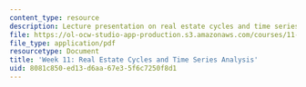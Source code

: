 ```yaml
---
content_type: resource
description: Lecture presentation on real estate cycles and time series analysis.
file: https://ol-ocw-studio-app-production.s3.amazonaws.com/courses/11-433j-real-estate-economics-fall-2008/8081c850ed13d6aa67e35f6c7250f8d1_wk11.pdf
file_type: application/pdf
resourcetype: Document
title: 'Week 11: Real Estate Cycles and Time Series Analysis'
uid: 8081c850-ed13-d6aa-67e3-5f6c7250f8d1
---
```

